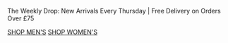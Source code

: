 The Weekly Drop: New Arrivals Every Thursday | Free Delivery on Orders Over £75

[SHOP MEN'S](https://www.abercrombie.com/shop/uk/mens-new-arrivals?icmp=ICT:SPR24:M-A:SB:B:NAS:CAM:X:JanWk4:NAS:) [SHOP WOMEN'S](https://www.abercrombie.com/shop/uk/womens-new-arrivals?icmp=ICT:SPR24:F-A:SB:B:NAS:CAM:X:JanWk4:NAS:)